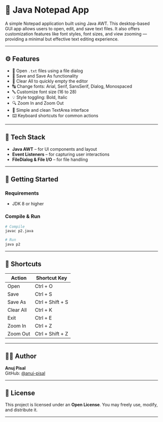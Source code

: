 
# 📝 Java Notepad App

A simple Notepad application built using Java AWT. This desktop-based GUI app allows users to open, edit, and save text files. It also offers customization features like font styles, font sizes, and view zooming — providing a minimal but effective text editing experience.

---

## ⚙️ Features

- 📂 Open `.txt` files using a file dialog
- 💾 Save and Save As functionality
- 🧹 Clear All to quickly empty the editor
- 🔠 Change fonts: Arial, Serif, SansSerif, Dialog, Monospaced
- 🔤 Customize font size (16 to 28)
- 💡 Style toggling: Bold, Italic
- 🔍 Zoom In and Zoom Out
- 🧼 Simple and clean TextArea interface
- ⌨️ Keyboard shortcuts for common actions

---

## 🧰 Tech Stack

- **Java AWT** – for UI components and layout
- **Event Listeners** – for capturing user interactions
- **FileDialog & File I/O** – for file handling

---

## 🚀 Getting Started

### Requirements

- JDK 8 or higher

### Compile & Run

```bash
# Compile
javac p2.java

# Run
java p2
```

---

## 🔑 Shortcuts

| Action       | Shortcut Key     |
|--------------|------------------|
| Open         | Ctrl + O         |
| Save         | Ctrl + S         |
| Save As      | Ctrl + Shift + S |
| Clear All    | Ctrl + K         |
| Exit         | Ctrl + E         |
| Zoom In      | Ctrl + Z         |
| Zoom Out     | Ctrl + Shift + Z |

---

## 👨‍💻 Author

**Anuj Pisal**  
GitHub: [@anuj-pisal](https://github.com/anuj-pisal)

---

## 📄 License

This project is licensed under an **Open License**. You may freely use, modify, and distribute it.

---

